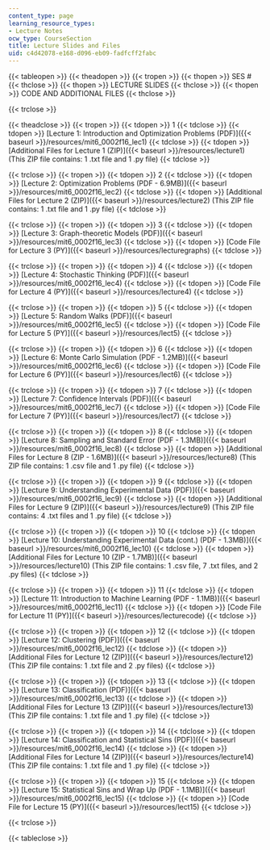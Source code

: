 ```yaml
---
content_type: page
learning_resource_types:
- Lecture Notes
ocw_type: CourseSection
title: Lecture Slides and Files
uid: c4d42078-e168-d096-eb09-fadfcff2fabc
---
```


{{< tableopen >}}
{{< theadopen >}}
{{< tropen >}}
{{< thopen >}}
SES #
{{< thclose >}}
{{< thopen >}}
LECTURE SLIDES
{{< thclose >}}
{{< thopen >}}
CODE AND ADDITIONAL FILES
{{< thclose >}}

{{< trclose >}}

{{< theadclose >}}
{{< tropen >}}
{{< tdopen >}}
1
{{< tdclose >}}
{{< tdopen >}}
[Lecture 1: Introduction and Optimization Problems (PDF)]({{< baseurl >}}/resources/mit6_0002f16_lec1)
{{< tdclose >}}
{{< tdopen >}}
[Additional Files for Lecture 1 (ZIP)]({{< baseurl >}}/resources/lecture1) (This ZIP file contains: 1 .txt file and 1 .py file)
{{< tdclose >}}

{{< trclose >}}
{{< tropen >}}
{{< tdopen >}}
2
{{< tdclose >}}
{{< tdopen >}}
[Lecture 2: Optimization Problems (PDF - 6.9MB)]({{< baseurl >}}/resources/mit6_0002f16_lec2)
{{< tdclose >}}
{{< tdopen >}}
[Additional Files for Lecture 2 (ZIP)]({{< baseurl >}}/resources/lecture2) (This ZIP file contains: 1 .txt file and 1 .py file)
{{< tdclose >}}

{{< trclose >}}
{{< tropen >}}
{{< tdopen >}}
3
{{< tdclose >}}
{{< tdopen >}}
[Lecture 3: Graph-theoretic Models (PDF)]({{< baseurl >}}/resources/mit6_0002f16_lec3)
{{< tdclose >}}
{{< tdopen >}}
[Code File for Lecture 3 (PY)]({{< baseurl >}}/resources/lecturegraphs)
{{< tdclose >}}

{{< trclose >}}
{{< tropen >}}
{{< tdopen >}}
4
{{< tdclose >}}
{{< tdopen >}}
[Lecture 4: Stochastic Thinking (PDF)]({{< baseurl >}}/resources/mit6_0002f16_lec4)
{{< tdclose >}}
{{< tdopen >}}
[Code File for Lecture 4 (PY)]({{< baseurl >}}/resources/lecture4)
{{< tdclose >}}

{{< trclose >}}
{{< tropen >}}
{{< tdopen >}}
5
{{< tdclose >}}
{{< tdopen >}}
[Lecture 5: Random Walks (PDF)]({{< baseurl >}}/resources/mit6_0002f16_lec5)
{{< tdclose >}}
{{< tdopen >}}
[Code File for Lecture 5 (PY)]({{< baseurl >}}/resources/lect5)
{{< tdclose >}}

{{< trclose >}}
{{< tropen >}}
{{< tdopen >}}
6
{{< tdclose >}}
{{< tdopen >}}
[Lecture 6: Monte Carlo Simulation (PDF - 1.2MB)]({{< baseurl >}}/resources/mit6_0002f16_lec6)
{{< tdclose >}}
{{< tdopen >}}
[Code File for Lecture 6 (PY)]({{< baseurl >}}/resources/lect6)
{{< tdclose >}}

{{< trclose >}}
{{< tropen >}}
{{< tdopen >}}
7
{{< tdclose >}}
{{< tdopen >}}
[Lecture 7: Confidence Intervals (PDF)]({{< baseurl >}}/resources/mit6_0002f16_lec7)
{{< tdclose >}}
{{< tdopen >}}
[Code File for Lecture 7 (PY)]({{< baseurl >}}/resources/lect7)
{{< tdclose >}}

{{< trclose >}}
{{< tropen >}}
{{< tdopen >}}
8
{{< tdclose >}}
{{< tdopen >}}
[Lecture 8: Sampling and Standard Error (PDF - 1.3MB)]({{< baseurl >}}/resources/mit6_0002f16_lec8)
{{< tdclose >}}
{{< tdopen >}}
[Additional Files for Lecture 8 (ZIP - 1.6MB)]({{< baseurl >}}/resources/lecture8) (This ZIP file contains: 1 .csv file and 1 .py file)
{{< tdclose >}}

{{< trclose >}}
{{< tropen >}}
{{< tdopen >}}
9
{{< tdclose >}}
{{< tdopen >}}
[Lecture 9: Understanding Experimental Data (PDF)]({{< baseurl >}}/resources/mit6_0002f16_lec9)
{{< tdclose >}}
{{< tdopen >}}
[Additional Files for Lecture 9 (ZIP)]({{< baseurl >}}/resources/lecture9) (This ZIP file contains: 4 .txt files and 1 .py file)
{{< tdclose >}}

{{< trclose >}}
{{< tropen >}}
{{< tdopen >}}
10
{{< tdclose >}}
{{< tdopen >}}
[Lecture 10: Understanding Experimental Data (cont.) (PDF - 1.3MB)]({{< baseurl >}}/resources/mit6_0002f16_lec10)
{{< tdclose >}}
{{< tdopen >}}
[Additional Files for Lecture 10 (ZIP - 1.7MB)]({{< baseurl >}}/resources/lecture10) (This ZIP file contains: 1 .csv file, 7 .txt files, and 2 .py files)
{{< tdclose >}}

{{< trclose >}}
{{< tropen >}}
{{< tdopen >}}
11
{{< tdclose >}}
{{< tdopen >}}
[Lecture 11: Introduction to Machine Learning (PDF - 1.1MB)]({{< baseurl >}}/resources/mit6_0002f16_lec11)
{{< tdclose >}}
{{< tdopen >}}
[Code File for Lecture 11 (PY)]({{< baseurl >}}/resources/lecturecode)
{{< tdclose >}}

{{< trclose >}}
{{< tropen >}}
{{< tdopen >}}
12
{{< tdclose >}}
{{< tdopen >}}
[Lecture 12: Clustering (PDF)]({{< baseurl >}}/resources/mit6_0002f16_lec12)
{{< tdclose >}}
{{< tdopen >}}
[Additional Files for Lecture 12 (ZIP)]({{< baseurl >}}/resources/lecture12) (This ZIP file contains: 1 .txt file and 2 .py files)
{{< tdclose >}}

{{< trclose >}}
{{< tropen >}}
{{< tdopen >}}
13
{{< tdclose >}}
{{< tdopen >}}
[Lecture 13: Classification (PDF)]({{< baseurl >}}/resources/mit6_0002f16_lec13)
{{< tdclose >}}
{{< tdopen >}}
[Additional Files for Lecture 13 (ZIP)]({{< baseurl >}}/resources/lecture13) (This ZIP file contains: 1 .txt file and 1 .py file)
{{< tdclose >}}

{{< trclose >}}
{{< tropen >}}
{{< tdopen >}}
14
{{< tdclose >}}
{{< tdopen >}}
[Lecture 14: Classification and Statistical Sins (PDF)]({{< baseurl >}}/resources/mit6_0002f16_lec14)
{{< tdclose >}}
{{< tdopen >}}
[Additional Files for Lecture 14 (ZIP)]({{< baseurl >}}/resources/lecture14) (This ZIP file contains: 1 .txt file and 1 .py file)
{{< tdclose >}}

{{< trclose >}}
{{< tropen >}}
{{< tdopen >}}
15
{{< tdclose >}}
{{< tdopen >}}
[Lecture 15: Statistical Sins and Wrap Up (PDF - 1.1MB)]({{< baseurl >}}/resources/mit6_0002f16_lec15)
{{< tdclose >}}
{{< tdopen >}}
[Code File for Lecture 15 (PY)]({{< baseurl >}}/resources/lect15)
{{< tdclose >}}

{{< trclose >}}

{{< tableclose >}}